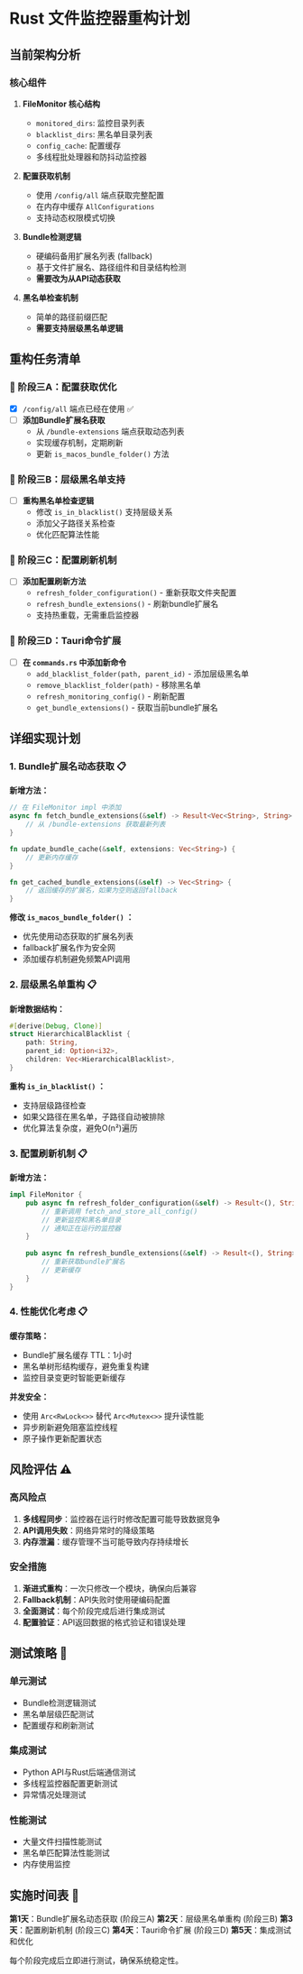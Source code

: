 # Rust 文件监控器重构计划

## 当前架构分析

### 核心组件
1. **FileMonitor 核心结构**
   - `monitored_dirs`: 监控目录列表
   - `blacklist_dirs`: 黑名单目录列表  
   - `config_cache`: 配置缓存
   - 多线程批处理器和防抖动监控器

2. **配置获取机制**
   - 使用 `/config/all` 端点获取完整配置
   - 在内存中缓存 `AllConfigurations`
   - 支持动态权限模式切换

3. **Bundle检测逻辑**
   - 硬编码备用扩展名列表 (fallback)
   - 基于文件扩展名、路径组件和目录结构检测
   - **需要改为从API动态获取**

4. **黑名单检查机制**
   - 简单的路径前缀匹配
   - **需要支持层级黑名单逻辑**

## 重构任务清单

### 🎯 阶段三A：配置获取优化 
- [x] `/config/all` 端点已经在使用 ✅
- [ ] **添加Bundle扩展名获取**
  - 从 `/bundle-extensions` 端点获取动态列表
  - 实现缓存机制，定期刷新
  - 更新 `is_macos_bundle_folder()` 方法

### 🎯 阶段三B：层级黑名单支持
- [ ] **重构黑名单检查逻辑**
  - 修改 `is_in_blacklist()` 支持层级关系
  - 添加父子路径关系检查
  - 优化匹配算法性能

### 🎯 阶段三C：配置刷新机制
- [ ] **添加配置刷新方法**
  - `refresh_folder_configuration()` - 重新获取文件夹配置
  - `refresh_bundle_extensions()` - 刷新bundle扩展名
  - 支持热重载，无需重启监控器

### 🎯 阶段三D：Tauri命令扩展
- [ ] **在 `commands.rs` 中添加新命令**
  - `add_blacklist_folder(path, parent_id)` - 添加层级黑名单
  - `remove_blacklist_folder(path)` - 移除黑名单
  - `refresh_monitoring_config()` - 刷新配置
  - `get_bundle_extensions()` - 获取当前bundle扩展名

## 详细实现计划

### 1. Bundle扩展名动态获取 📋

**新增方法：**
```rust
// 在 FileMonitor impl 中添加
async fn fetch_bundle_extensions(&self) -> Result<Vec<String>, String> {
    // 从 /bundle-extensions 获取最新列表
}

fn update_bundle_cache(&self, extensions: Vec<String>) {
    // 更新内存缓存
}

fn get_cached_bundle_extensions(&self) -> Vec<String> {
    // 返回缓存的扩展名，如果为空则返回fallback
}
```

**修改 `is_macos_bundle_folder()` ：**
- 优先使用动态获取的扩展名列表
- fallback扩展名作为安全网
- 添加缓存机制避免频繁API调用

### 2. 层级黑名单重构 📋

**新增数据结构：**
```rust
#[derive(Debug, Clone)]
struct HierarchicalBlacklist {
    path: String,
    parent_id: Option<i32>,
    children: Vec<HierarchicalBlacklist>,
}
```

**重构 `is_in_blacklist()` ：**
- 支持层级路径检查
- 如果父路径在黑名单，子路径自动被排除
- 优化算法复杂度，避免O(n²)遍历

### 3. 配置刷新机制 📋

**新增方法：**
```rust
impl FileMonitor {
    pub async fn refresh_folder_configuration(&self) -> Result<(), String> {
        // 重新调用 fetch_and_store_all_config()
        // 更新监控和黑名单目录
        // 通知正在运行的监控器
    }
    
    pub async fn refresh_bundle_extensions(&self) -> Result<(), String> {
        // 重新获取bundle扩展名
        // 更新缓存
    }
}
```

### 4. 性能优化考虑 📋

**缓存策略：**
- Bundle扩展名缓存 TTL：1小时
- 黑名单树形结构缓存，避免重复构建
- 监控目录变更时智能更新缓存

**并发安全：**
- 使用 `Arc<RwLock<>>` 替代 `Arc<Mutex<>>` 提升读性能
- 异步刷新避免阻塞监控线程
- 原子操作更新配置状态

## 风险评估 ⚠️

### 高风险点
1. **多线程同步**：监控器在运行时修改配置可能导致数据竞争
2. **API调用失败**：网络异常时的降级策略
3. **内存泄漏**：缓存管理不当可能导致内存持续增长

### 安全措施
1. **渐进式重构**：一次只修改一个模块，确保向后兼容
2. **Fallback机制**：API失败时使用硬编码配置
3. **全面测试**：每个阶段完成后进行集成测试
4. **配置验证**：API返回数据的格式验证和错误处理

## 测试策略 🧪

### 单元测试
- Bundle检测逻辑测试
- 黑名单层级匹配测试
- 配置缓存和刷新测试

### 集成测试  
- Python API与Rust后端通信测试
- 多线程监控器配置更新测试
- 异常情况处理测试

### 性能测试
- 大量文件扫描性能测试
- 黑名单匹配算法性能测试
- 内存使用监控

## 实施时间表 📅

**第1天**：Bundle扩展名动态获取 (阶段三A)
**第2天**：层级黑名单重构 (阶段三B) 
**第3天**：配置刷新机制 (阶段三C)
**第4天**：Tauri命令扩展 (阶段三D)
**第5天**：集成测试和优化

每个阶段完成后立即进行测试，确保系统稳定性。
